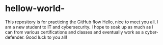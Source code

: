 # hellow-world-
This repository is for practicing the GitHub flow
Hello, nice to meet you all. I am a new student to IT and cybersecurity. I hope to soak up as much as I can from various certifications and classes and eventually work as a cyber-defender. Good luck to you all!
